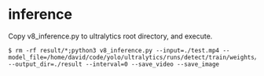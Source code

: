 

# inference
Copy v8_inference.py to ultralytics root directory, and execute.

```
$ rm -rf result/*;python3 v8_inference.py --input=./test.mp4 --model_file=/home/david/code/yolo/ultralytics/runs/detect/train/weights/best.pt --output_dir=./result --interval=0 --save_video --save_image
```

